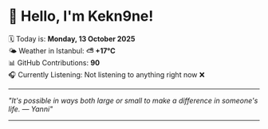 # 👋 Hello, I'm Kekn9ne!

🗓️ Today is: **Monday, 13 October 2025**  
🌤️ Weather in Istanbul: **⛅️  +17°C**  
📊 GitHub Contributions: **90**  
🎧 Currently Listening: Not listening to anything right now ❌

---

_"It's possible in ways both large or small to make a difference in someone's life. — *Yanni*"_

---
